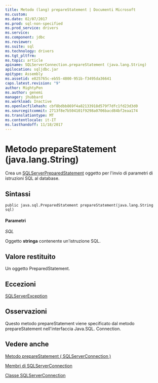 ```yaml
---
title: Metodo (lang) prepareStatement | Documenti Microsoft
ms.custom: 
ms.date: 02/07/2017
ms.prod: sql-non-specified
ms.prod_service: drivers
ms.service: 
ms.component: jdbc
ms.reviewer: 
ms.suite: sql
ms.technology: drivers
ms.tgt_pltfrm: 
ms.topic: article
apiname: SQLServerConnection.prepareStatement (java.lang.String)
apilocation: sqljdbc.jar
apitype: Assembly
ms.assetid: e825765c-eb55-4800-951b-f3495da36641
caps.latest.revision: "9"
author: MightyPen
ms.author: genemi
manager: jhubbard
ms.workload: Inactive
ms.openlocfilehash: cbf8bdbb869f4a82133918d579f7dfc1fd23d3d0
ms.sourcegitcommit: 2713f8e7b504101f9298a0706bacd84bf2eaa174
ms.translationtype: MT
ms.contentlocale: it-IT
ms.lasthandoff: 11/18/2017
---
```

# <a name="preparestatement-method-javalangstring"></a>Metodo prepareStatement (java.lang.String)

Crea un [SQLServerPreparedStatement](./sqlserverpreparedstatement-class.md) oggetto per l'invio di parametri di istruzioni SQL al database.

## <a name="syntax"></a>Sintassi

```
public java.sql.PreparedStatement prepareStatement(java.lang.String sql)
```

#### <a name="parameters"></a>Parametri
*SQL*

Oggetto **stringa** contenente un'istruzione SQL.

## <a name="return-value"></a>Valore restituito
Un oggetto PreparedStatement.

## <a name="exceptions"></a>Eccezioni  
[SQLServerException](./sqlserverexception-class.md)

## <a name="remarks"></a>Osservazioni
Questo metodo prepareStatement viene specificato dal metodo prepareStatement nell'interfaccia Java.SQL. Connection.

## <a name="see-also"></a>Vedere anche

[Metodo prepareStatement &#40; SQLServerConnection &#41;](./preparestatement-method-sqlserverconnection.md)

[Membri di SQLServerConnection](./sqlserverconnection-members.md)

[Classe SQLServerConnection](./sqlserverconnection-class.md)
